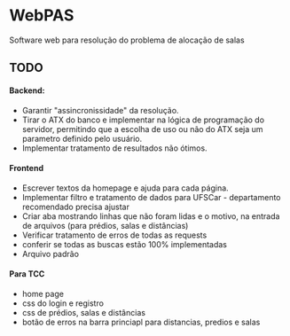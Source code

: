 # WebPAS
Software web para resolução do problema de alocação de salas

## TODO

#### Backend:
- Garantir "assincronissidade" da resolução.
- Tirar o ATX do banco e implementar na lógica de programação do servidor, permitindo que a escolha de uso ou não do ATX seja um parametro definido pelo usuário.
- Implementar tratamento de resultados não ótimos.

#### Frontend
- Escrever textos da homepage e ajuda para cada página.
- Implementar filtro e tratamento de dados para UFSCar - departamento recomendado precisa ajustar
- Criar aba mostrando linhas que não foram lidas e o motivo, na entrada de arquivos (para prédios, salas e distâncias)
- Verificar tratamento de erros de todas as requests
- conferir se todas as buscas estão 100% implementadas
- Arquivo padrão


#### Para TCC
- home page
- css do login e registro
- css de prédios, salas e distâncias
- botão de erros na barra princiapl para distancias, predios e salas


